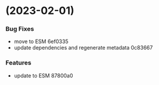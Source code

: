 #  (2023-02-01)


### Bug Fixes

* move to ESM 6ef0335
* update dependencies and regenerate metadata 0c83667


### Features

* update to ESM 87800a0



